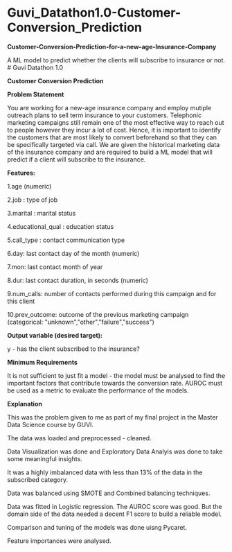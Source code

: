 # Guvi_Datathon1.0-Customer-Conversion_Prediction

**Customer-Conversion-Prediction-for-a-new-age-Insurance-Company**

A ML model to predict whether the clients will subscribe to insurance or not. # Guvi Datathon 1.0

**Customer Conversion Prediction**

**Problem Statement**

You are working for a new-age insurance company and employ mutiple outreach plans to sell term insurance to your customers. Telephonic marketing campaigns still remain one of the most effective way to reach out to people however they incur a lot of cost. Hence, it is important to identify the customers that are most likely to convert beforehand so that they can be specifically targeted via call. We are given the historical marketing data of the insurance company and are required to build a ML model that will predict if a client will subscribe to the insurance.

**Features:**

1.age (numeric)

2.job : type of job

3.marital : marital status

4.educational_qual : education status

5.call_type : contact communication type

6.day: last contact day of the month (numeric)

7.mon: last contact month of year

8.dur: last contact duration, in seconds (numeric)

9.num_calls: number of contacts performed during this campaign and for this client

10.prev_outcome: outcome of the previous marketing campaign (categorical: "unknown","other","failure","success")

**Output variable (desired target):**

y - has the client subscribed to the insurance?

**Minimum Requirements**

It is not sufficient to just fit a model - the model must be analysed to find the important factors that contribute towards the conversion rate. AUROC must be used as a metric to evaluate the performance of the models.

**Explanation**

This was the problem given to me as part of my final project in the Master Data Science course by GUVI.

The data was loaded and preprocessed - cleaned.

Data Visualization was done and Exploratory Data Analyis was done to take some meaningful insights.

It was a highly imbalanced data with less than 13% of the data in the subscribed category.

Data was balanced using SMOTE and Combined balancing techniques.

Data was fitted in Logistic regression. The AUROC score was good. But the domain side of the data needed a decent F1 score to build a reliable model.

Comparison and tuning of the models was done uisng Pycaret.

Feature importances were analysed.

